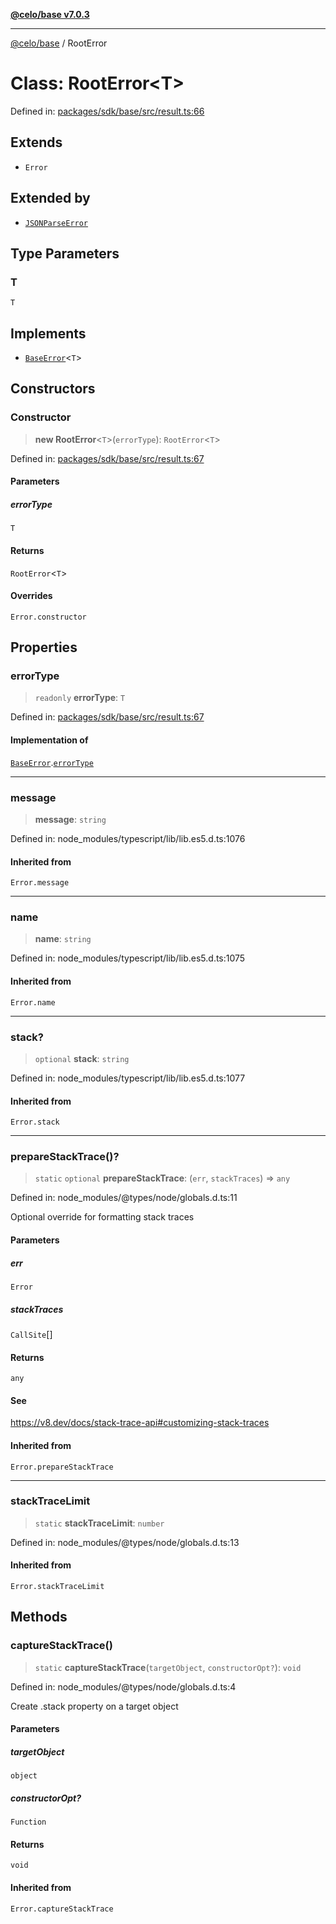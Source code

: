 [**@celo/base v7.0.3**](../README.md)

***

[@celo/base](../README.md) / RootError

# Class: RootError\<T\>

Defined in: [packages/sdk/base/src/result.ts:66](https://github.com/celo-org/developer-tooling/blob/master/packages/sdk/base/src/result.ts#L66)

## Extends

- `Error`

## Extended by

- [`JSONParseError`](JSONParseError.md)

## Type Parameters

### T

`T`

## Implements

- [`BaseError`](../interfaces/BaseError.md)\<`T`\>

## Constructors

### Constructor

> **new RootError**\<`T`\>(`errorType`): `RootError`\<`T`\>

Defined in: [packages/sdk/base/src/result.ts:67](https://github.com/celo-org/developer-tooling/blob/master/packages/sdk/base/src/result.ts#L67)

#### Parameters

##### errorType

`T`

#### Returns

`RootError`\<`T`\>

#### Overrides

`Error.constructor`

## Properties

### errorType

> `readonly` **errorType**: `T`

Defined in: [packages/sdk/base/src/result.ts:67](https://github.com/celo-org/developer-tooling/blob/master/packages/sdk/base/src/result.ts#L67)

#### Implementation of

[`BaseError`](../interfaces/BaseError.md).[`errorType`](../interfaces/BaseError.md#errortype)

***

### message

> **message**: `string`

Defined in: node\_modules/typescript/lib/lib.es5.d.ts:1076

#### Inherited from

`Error.message`

***

### name

> **name**: `string`

Defined in: node\_modules/typescript/lib/lib.es5.d.ts:1075

#### Inherited from

`Error.name`

***

### stack?

> `optional` **stack**: `string`

Defined in: node\_modules/typescript/lib/lib.es5.d.ts:1077

#### Inherited from

`Error.stack`

***

### prepareStackTrace()?

> `static` `optional` **prepareStackTrace**: (`err`, `stackTraces`) => `any`

Defined in: node\_modules/@types/node/globals.d.ts:11

Optional override for formatting stack traces

#### Parameters

##### err

`Error`

##### stackTraces

`CallSite`[]

#### Returns

`any`

#### See

https://v8.dev/docs/stack-trace-api#customizing-stack-traces

#### Inherited from

`Error.prepareStackTrace`

***

### stackTraceLimit

> `static` **stackTraceLimit**: `number`

Defined in: node\_modules/@types/node/globals.d.ts:13

#### Inherited from

`Error.stackTraceLimit`

## Methods

### captureStackTrace()

> `static` **captureStackTrace**(`targetObject`, `constructorOpt?`): `void`

Defined in: node\_modules/@types/node/globals.d.ts:4

Create .stack property on a target object

#### Parameters

##### targetObject

`object`

##### constructorOpt?

`Function`

#### Returns

`void`

#### Inherited from

`Error.captureStackTrace`
